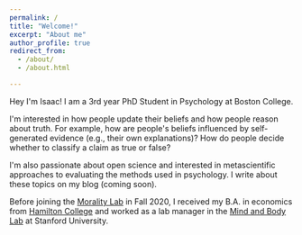 ```yaml
---
permalink: /
title: "Welcome!"
excerpt: "About me"
author_profile: true
redirect_from: 
  - /about/
  - /about.html

---
```


Hey I'm Isaac! I am a 3rd year PhD Student in Psychology at Boston College.

I'm interested in how people update their beliefs and how people reason about truth. For example, how are people's beliefs influenced by self-generated evidence (e.g., their own explanations)? How do people decide whether to classify a claim as true or false?

I'm also passionate about open science and interested in metascientific approaches to evaluating the methods used in psychology. I write about these topics on my blog (coming soon).

<!--[blog](https://isaac-handley-miner.github.io/year-archive/).-->

Before joining the [Morality Lab](https://moralitylab.bc.edu/) in Fall 2020, I received my B.A. in economics from [Hamilton College](https://www.hamilton.edu/) and worked as a lab manager in the [Mind and Body Lab](https://mbl.stanford.edu/) at Stanford University.

<!--
For example, some questions I'm interested in are:
- How are people's beliefs influenced by self-generated evidence (e.g., their own explanations)?
- How are people's beliefs influenced by social evidence (e.g., shifts in societal norms and beliefs)?
- How do people evaluate the credibility of information sources?
- How do people decide which claims to classify as true or false? 
-->
